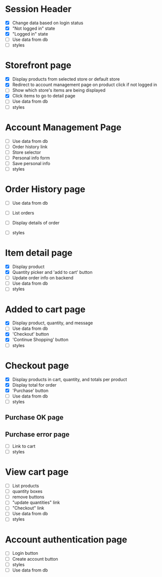# Session Header
- [X] Change data based on login status
- [X] "Not logged in" state
- [X] "Logged in" state
- [ ] Use data from db
- [ ] styles

# Storefront page
- [X] Display products from selected store or default store
- [X] Redirect to account management page on product click if not logged in
- [ ] Show which store's items are being displayed
- [X] Click items to go to detail page
- [ ] Use data from db
- [ ] styles

# Account Management Page
- [ ] Use data from db
- [ ] Order history link
- [ ] Store selector
- [ ] Personal info form
- [ ] Save personal info
- [ ] styles

# Order History page
- [ ] Use data from db
- [ ] List orders
- [ ] Display details of order
- [ ] styles


# Item detail page
- [X] Display product
- [X] Quantity picker and 'add to cart' button
- [ ] Update order info on backend
- [ ] Use data from db
- [ ] styles

# Added to cart page
- [X] Display product, quantity, and message
- [ ] Use data from db
- [X] 'Checkout' button
- [X] 'Continue Shopping' button
- [ ] styles

# Checkout page
- [X] Display products in cart, quantity, and totals per product
- [X] Display total for order
- [X] 'Purchase' button
- [ ] Use data from db
- [ ] styles

## Purchase OK page
## Purchase error page
- [ ] Link to cart
- [ ] styles

# View cart page
- [ ] List products
- [ ] quantity boxes
- [ ] remove buttons
- [ ] "update quantities" link
- [ ] "Checkout" link
- [ ] Use data from db
- [ ] styles

# Account authentication page
- [ ] Login button
- [ ] Create account button
- [ ] styles
- [ ] Use data from db

